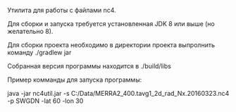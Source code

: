 Утилита для работы с файлами nc4.

Для сборки и запуска требуется установленная JDK 8 или выше (но желательно 8).

Для сборки проекта необходимо в директории проекта выпролнить команду ./gradlew jar

Собранная версия программы находится в ./build/libs

Пример комманды для запуска программы:

java -jar nc4util.jar -s C:/Data/MERRA2_400.tavg1_2d_rad_Nx.20160323.nc4 -p SWGDN -lat 60 -lon 30